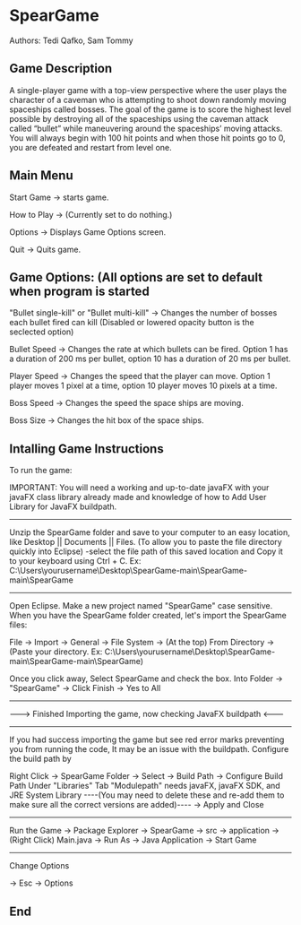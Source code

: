 # SpearGame

Authors: Tedi Qafko, Sam Tommy

Game Description
-----------------

A single-player game with a top-view perspective where the user plays the character of a caveman who is attempting to shoot down randomly moving spaceships called bosses. The goal of the game is to score the highest level possible by destroying all of the spaceships using the caveman attack called “bullet” while maneuvering around the spaceships’ moving attacks. You will always begin with 100 hit points and when those hit points go to 0, you are defeated and restart from level one.

Main Menu
---------

Start Game -> starts game.

How to Play -> (Currently set to do nothing.)

Options -> Displays Game Options screen.

Quit -> Quits game.

Game Options: (All options are set to default when program is started
---------------------------------------------------------------------

"Bullet single-kill" or "Bullet multi-kill" -> Changes the number of bosses each bullet fired can kill (Disabled or lowered opacity button is the seclected option)

Bullet Speed -> Changes the rate at which bullets can be fired. Option 1 has a duration of 200 ms per bullet, option 10 has a duration of 20 ms per bullet.

Player Speed -> Changes the speed that the player can move. Option 1 player moves 1 pixel at a time, option 10 player moves 10 pixels at a time. 

Boss Speed -> Changes the speed the space ships are moving.

Boss Size -> Changes the hit box of the space ships.

Intalling Game Instructions
----------------------------------------

To run the game:

IMPORTANT: You will need a working and up-to-date javaFX with your javaFX class library already made and knowledge of how to Add User Library for JavaFX buildpath.

----------------------------------------

Unzip the SpearGame folder and save to your computer to an easy location, like Desktop || Documents || Files.
(To allow you to paste the file directory quickly into Eclipse)
-select the file path of this saved location and Copy it to your keyboard using Ctrl + C.
Ex: C:\Users\yourusername\Desktop\SpearGame-main\SpearGame-main\SpearGame

----------------------------------------

Open Eclipse. Make a new project named "SpearGame" case sensitive.
When you have the SpearGame folder created, let's import the SpearGame files:

File -> Import -> General -> File System -> (At the top) From Directory 
->(Paste your directory. Ex: C:\Users\yourusername\Desktop\SpearGame-main\SpearGame-main\SpearGame)

Once you click away, Select SpearGame and check the box. 
Into Folder -> "SpearGame" -> Click Finish -> Yes to All

----------------------------------------

---> Finished Importing the game, now checking JavaFX buildpath <---

----------------------------------------

If you had success importing the game but see red error marks preventing you from running the code,
It may be an issue with the buildpath. Configure the build path by 

Right Click -> SpearGame Folder -> Select -> Build Path -> Configure Build Path 
Under "Libraries" Tab "Modulepath" needs javaFX, javaFX SDK, and JRE System Library
----(You may need to delete these and re-add them to make sure all the correct versions are added)----
-> Apply and Close

----------------------------------------

Run the Game
-> Package Explorer -> SpearGame -> src -> application -> (Right Click) Main.java -> Run As -> Java Application
-> Start Game

----------------------------------------

Change Options

-> Esc
-> Options

End
----------------------------------------
